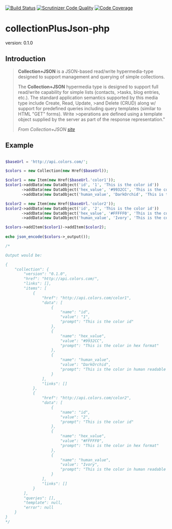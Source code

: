 [![Build Status](https://travis-ci.org/cuevaec/collectionPlusJson-php.svg?branch=master)](https://travis-ci.org/cuevaec/collectionPlusJson-php)
[![Scrutinizer Code Quality](https://scrutinizer-ci.com/g/cuevaec/collectionPlusJson-php/badges/quality-score.png?b=master)](https://scrutinizer-ci.com/g/cuevaec/collectionPlusJson-php/?branch=master)
[![Code Coverage](https://scrutinizer-ci.com/g/cuevaec/collectionPlusJson-php/badges/coverage.png?b=master)](https://scrutinizer-ci.com/g/cuevaec/collectionPlusJson-php/?branch=master)

# collectionPlusJson-php

version: 0.1.0

## Introduction
>**Collection+JSON** is a JSON-based read/write hypermedia-type designed to support management and querying of simple collections.
>
>The **Collection+JSON** hypermedia type is designed to support full read/write capability for simple lists (contacts, >tasks, blog entries, etc.). The standard application semantics supported by this media type include Create, Read, Update, >and Delete (CRUD) along w/ support for predefined queries including query templates (similar to HTML "GET" forms). Write >operations are defined using a template object supplied by the server as part of the response representation."
>
>*From Collection+JSON [site](http://amundsen.com/media-types/collection/format/)*

## Example
```php

$baseUrl = 'http://api.colors.com/';

$colors = new Collection(new Href($baseUrl));

$color1 = new Item(new Href($baseUrl.'color1'));
$color1->addData(new DataObject('id', '1', 'This is the color id'))
       ->addData(new DataObject('hex_value', '#9932CC', 'This is the color in hex format'))
       ->addData(new DataObject('human_value', 'DarkOrchid', 'This is the color in human readable format'));

$color2 = new Item(new Href($baseUrl.'color2'));
$color2->addData(new DataObject('id', '2', 'This is the color id'))
       ->addData(new DataObject('hex_value', '#FFFFF0', 'This is the color in hex format'))
       ->addData(new DataObject('human_value', 'Ivory', 'This is the color in human readable format'));

$colors->addItem($color1)->addItem($color2);
        
echo json_encode($colors->_output());

/*

Output would be:

{
    "collection": {
        "version": "0.1.0",
        "href": "http://api.colors.com/",
        "links": [],
        "items": [
            {
                "href": "http://api.colors.com/color1",
                "data": [
                    {
                        "name": "id",
                        "value": "1",
                        "prompt": "This is the color id"
                    },
                    {
                        "name": "hex_value",
                        "value": "#9932CC",
                        "prompt": "This is the color in hex format"
                    },
                    {
                        "name": "human_value",
                        "value": "DarkOrchid",
                        "prompt": "This is the color in human readable format"
                    }
                ],
                "links": []
            },
            {
                "href": "http://api.colors.com/color2",
                "data": [
                    {
                        "name": "id",
                        "value": "2",
                        "prompt": "This is the color id"
                    },
                    {
                        "name": "hex_value",
                        "value": "#FFFFF0",
                        "prompt": "This is the color in hex format"
                    },
                    {
                        "name": "human_value",
                        "value": "Ivory",
                        "prompt": "This is the color in human readable format"
                    }
                ],
                "links": []
            }
        ],
        "queries": [],
        "template": null,
        "error": null
    }
}
*/

```
